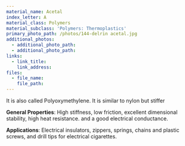 ```yaml
---
material_name: Acetal
index_letter: A
material_class: Polymers
material_subclass: 'Polymers: Thermoplastics'
primary_photo_path: /photos/144-delrin acetal.jpg
additional_photos:
  - additional_photo_path:
  - additional_photo_path:
links:
  - link_title:
    link_address:
files:
  - file_name:
    file_path:
---
```



It is also called Polyoxymethylene. It is similar to nylon but stiffer

**General Properties**: High stiffness, low friction, excellent dimensional stability, high heat resistance. and a good electrical conductance.

**Applications**: Electrical insulators, zippers, springs, chains and plastic screws, and drill tips for electrical cigarettes.
